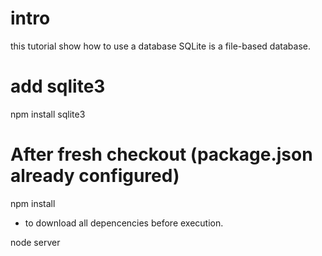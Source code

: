 # intro

this tutorial show how to use a database
SQLite is a file-based database.


# add sqlite3

npm install sqlite3


# After fresh checkout (package.json already configured)

npm install

- to download all depencencies before execution.



node server